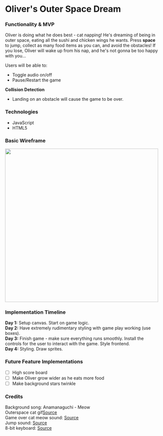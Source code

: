 # Oliver's Outer Space Dream


### Functionality & MVP
Oliver is doing what he does best - cat napping! He's dreaming of being in outer space, eating all the sushi and chicken wings he wants.  Press <b>space</b> to jump, collect as many food items as you can, and avoid the obstacles! If you lose, Oliver will wake up
from his nap, and he's not gonna be too happy with you...

Users will be able to:
- Toggle audio on/off
- Pause/Restart the game

<b>Collision Detection</b>
- Landing on an obstacle will cause the game to be over.

### Technologies
- JavaScript
- HTML5

### Basic Wireframe
<img src="https://s3.us-east-2.amazonaws.com/app-academy-portfolio/wireframe.png" width="500">

### Implementation Timeline
<b>Day 1:</b> Setup canvas. Start on game logic. <br/>
<b>Day 2:</b> Have extremely rudimentary styling with game play working (use boxes).<br/>
<b>Day 3:</b> Finish game - make sure everything runs smoothly. Install the controls for the user to interact with the game. Style frontend.<br/>
<b>Day 4:</b> Styling. Draw sprites.<br/>

### Future Feature Implementations
- [ ] High score board<br/>
- [ ] Make Oliver grow wider as he eats more food <br/>
- [ ] Make background stars twinkle <br/>

### Credits
Background song: Anamanaguchi - Meow <br/>
Outerspace cat gif<a  href="https://78.media.tumblr.com/4d6fb25b817d787557310fd9f855e05b/tumblr_ol823iKXBP1u4eu45o1_400.gif">Source</a> <br/>
Game over cat meow sound: <a href="https://freesound.org/people/InspectorJ/sounds/415209/">Source</a> <br/>
Jump sound: <a href="http://www.soundsboom.com/sound/47011/beeps-8bit-jump-10">Source</a> <br/>
8-bit keyboard: <a href="https://darokin.deviantart.com/art/Pixel-Art-Keyboard-297096800">Source</a>
